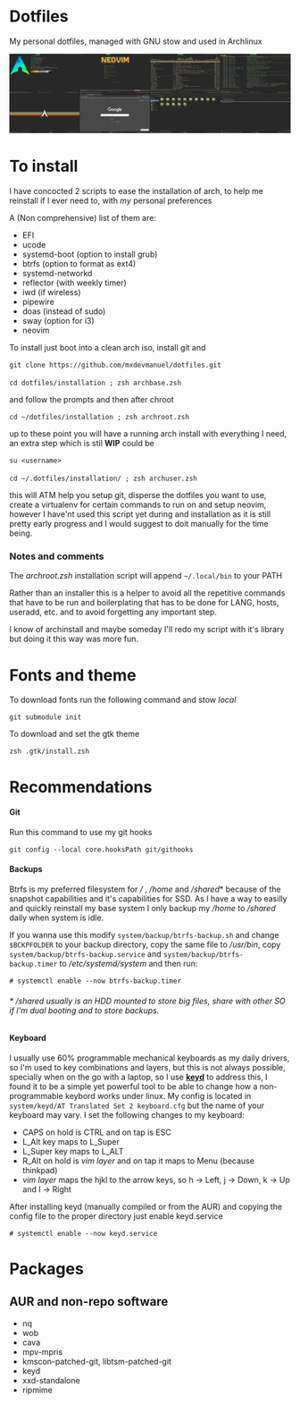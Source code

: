 
# Dotfiles

My personal dotfiles, managed with GNU stow and used in Archlinux

![Sway screenshot](screenshots/sway.jpg)

# To install

I have concocted 2 scripts to ease the installation of arch, to help me reinstall if I ever need to, with _my_ personal preferences

A (Non comprehensive) list of them are:

- EFI
- ucode
- systemd-boot (option to install grub)
- btrfs (option to format as ext4)
- systemd-networkd
- reflector (with weekly timer)
- iwd (if wireless)
- pipewire
- doas (instead of sudo)
- sway (option for i3)
- neovim

To install just boot into a clean arch iso, install git and
	
	git clone https://github.com/mxdevmanuel/dotfiles.git

	cd dotfiles/installation ; zsh archbase.zsh

and follow the prompts and then after chroot 

	cd ~/dotfiles/installation ; zsh archroot.zsh

up to these point you will have a running arch install with everything I need, an extra step which is stil **WIP** could be

	su <username>

	cd ~/.dotfiles/installation/ ; zsh archuser.zsh

this will ATM help you setup git, disperse the dotfiles you want to use, create a virtualenv for certain commands to run on and setup neovim, however I have'nt used this script yet during and installation as it is still pretty early progress and I would suggest to doit manually for the time being.

### Notes and comments

The _archroot.zsh_ installation script will append `~/.local/bin` to  your PATH 

Rather than an installer this is a helper to avoid all the repetitive commands that have to be run and boilerplating that has to be done for LANG, hosts, useradd, etc. and to avoid forgetting any important step.

I know of archinstall and maybe someday I'll redo my script with it's library but doing it this way was more fun.

# Fonts and theme

To download fonts run the following command and stow _local_
        
	git submodule init

To download and set the gtk theme

	zsh .gtk/install.zsh

# Recommendations

#### Git

Run this command to use my git hooks

	git config --local core.hooksPath git/githooks

#### Backups

Btrfs is my preferred filesystem for _/_ , _/home_ and _/shared_\* because of the snapshot capabilities and it's capabilities for SSD. As I have a way to easilly and quickly reinstall my base system I only backup my _/home_ to _/shared_ daily when system is idle.

If you wanna use this modify `system/backup/btrfs-backup.sh` and change `$BCKPFOLDER` to your backup directory, copy the same file to _/usr/bin_, copy `system/backup/btrfs-backup.service` and `system/backup/btrfs-backup.timer` to _/etc/systemd/system_ and then run:

	# systemctl enable --now btrfs-backup.timer

###### \* _/shared_ usually is an HDD mounted to store big files, share with other SO if I'm dual booting and to store backups.

#### Keyboard

I usually use 60% programmable mechanical keyboards as my daily drivers, so I'm used to key combinations and layers, but this is not always possible, specially when on the go with a laptop, so I use [**keyd**](https://github.com/rvaiya/keyd) to address this, I found it to be a simple yet powerful tool to be able to change how a non-programmable keybord works under linux. My config is located in `system/keyd/AT Translated Set 2 keyboard.cfg` but the name of your keyboard may vary. I set the following changes to my keyboard:

- CAPS on hold is CTRL and on tap is ESC
- L_Alt key maps to L_Super
- L_Super key maps to L_ALT
- R_Alt on hold is _vim layer_ and on tap it maps to Menu (because thinkpad)
- _vim layer_ maps the hjkl to the arrow keys, so h -> Left, j -> Down, k -> Up and l -> Right

After installing keyd (manually compiled or from the AUR) and copying the config file to the proper directory just enable keyd.service

	# systemctl enable --now keyd.service

# Packages

## AUR and non-repo software
- nq
- wob
- cava
- mpv-mpris
- kmscon-patched-git, libtsm-patched-git
- keyd
- xxd-standalone
- ripmime

